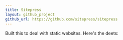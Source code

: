 ```yaml
---
title: Sitepress
layout: github_project
github_url: https://github.com/sitepress/sitepress
---
```


Built this to deal with static websites. Here's the deets:

